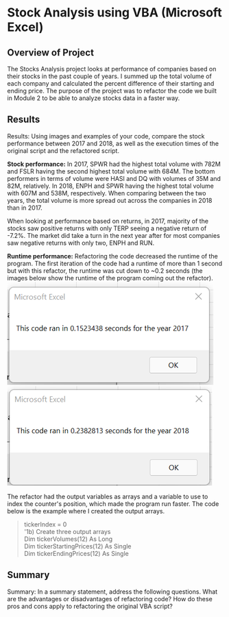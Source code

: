 # Stock Analysis using VBA (Microsoft Excel)

 
## **Overview of Project**

The Stocks Analysis project looks at performance of companies based on their stocks in the past couple of years. I summed up the total volume of each company and calculated the percent difference of their starting and ending price. The purpose of the project was to refactor the code we built in Module 2 to be able to analyze stocks data in a faster way.


## **Results**
Results: Using images and examples of your code, compare the stock performance between 2017 and 2018, as well as the execution times of the original script and the refactored script.

**Stock performance:** 
In 2017, SPWR had the highest total volume with 782M and FSLR having the second highest total volume with 684M. The bottom performers in terms of volume were HASI and DQ with volumes of 35M and 82M, relatively. In 2018, ENPH and SPWR having the highest total volume with 607M and 538M, respectively. When comparing between the two years, the total volume is more spread out across the companies in 2018 than in 2017. 

When looking at performance based on returns, in 2017, majority of the stocks saw positive returns with only TERP seeing a negative return of -7.2%. The market did take a turn in the next year after for most companies saw negative returns with only two, ENPH and RUN. 


**Runtime performance:**
Refactoring the code decreased the runtime of the program. The first iteration of the code had a runtime of more than 1 second but with this refactor, the runtime was cut down to ~0.2 seconds (the images below show the runtime of the program coming out the refactor). <br>
![Runtime for 2017](Resources/VBA_Challenge_2017.png)
![Runtime for 2018](Resources/VBA_Challenge_2018.png)

The refactor had the output variables as arrays and a variable to use to index the counter's position, which made the program run faster. The code below is the example where I created the output arrays. 
>    tickerIndex = 0 <br>
> '1b) Create three output arrays <br>
>   Dim tickerVolumes(12) As Long <br>
>   Dim tickerStartingPrices(12) As Single <br>
>   Dim tickerEndingPrices(12) As Single <br>


## **Summary**
Summary: In a summary statement, address the following questions.
What are the advantages or disadvantages of refactoring code?
How do these pros and cons apply to refactoring the original VBA script?

